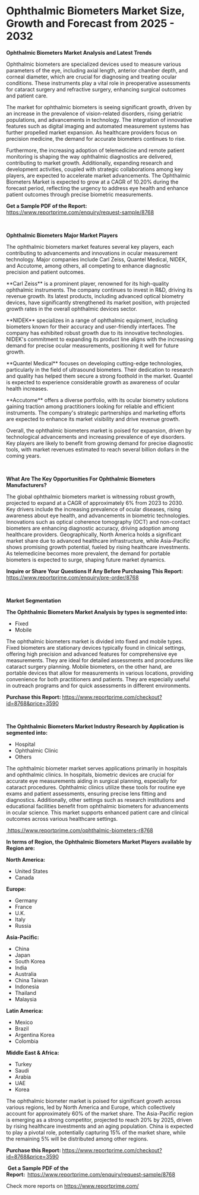<p><h1>Ophthalmic Biometers Market Size, Growth and Forecast from 2025 - 2032</h1></p><p><strong>Ophthalmic Biometers Market Analysis and Latest Trends</strong></p>
<p><p>Ophthalmic biometers are specialized devices used to measure various parameters of the eye, including axial length, anterior chamber depth, and corneal diameter, which are crucial for diagnosing and treating ocular conditions. These instruments play a vital role in preoperative assessments for cataract surgery and refractive surgery, enhancing surgical outcomes and patient care.</p><p>The market for ophthalmic biometers is seeing significant growth, driven by an increase in the prevalence of vision-related disorders, rising geriatric populations, and advancements in technology. The integration of innovative features such as digital imaging and automated measurement systems has further propelled market expansion. As healthcare providers focus on precision medicine, the demand for accurate biometers continues to rise.</p><p>Furthermore, the increasing adoption of telemedicine and remote patient monitoring is shaping the way ophthalmic diagnostics are delivered, contributing to market growth. Additionally, expanding research and development activities, coupled with strategic collaborations among key players, are expected to accelerate market advancements. The Ophthalmic Biometers Market is expected to grow at a CAGR of 10.20% during the forecast period, reflecting the urgency to address eye health and enhance patient outcomes through precise biometric measurements.</p></p>
<p><strong>Get a Sample PDF of the Report:&nbsp;</strong> <a href="https://www.reportprime.com/enquiry/request-sample/8768?utm_campaign=3129&utm_medium=2&utm_source=Github&utm_content=ia&utm_term=20032025&utm_id=ophthalmic-biometers">https://www.reportprime.com/enquiry/request-sample/8768</a></p>
<p>&nbsp;</p>
<p><strong>Ophthalmic Biometers Major Market Players</strong></p>
<p><p>The ophthalmic biometers market features several key players, each contributing to advancements and innovations in ocular measurement technology. Major companies include Carl Zeiss, Quantel Medical, NIDEK, and Accutome, among others, all competing to enhance diagnostic precision and patient outcomes.</p><p>**Carl Zeiss** is a prominent player, renowned for its high-quality ophthalmic instruments. The company continues to invest in R&D, driving its revenue growth. Its latest products, including advanced optical biometry devices, have significantly strengthened its market position, with projected growth rates in the overall ophthalmic devices sector.</p><p>**NIDEK** specializes in a range of ophthalmic equipment, including biometers known for their accuracy and user-friendly interfaces. The company has exhibited robust growth due to its innovative technologies. NIDEK's commitment to expanding its product line aligns with the increasing demand for precise ocular measurements, positioning it well for future growth.</p><p>**Quantel Medical** focuses on developing cutting-edge technologies, particularly in the field of ultrasound biometers. Their dedication to research and quality has helped them secure a strong foothold in the market. Quantel is expected to experience considerable growth as awareness of ocular health increases.</p><p>**Accutome** offers a diverse portfolio, with its ocular biometry solutions gaining traction among practitioners looking for reliable and efficient instruments. The company's strategic partnerships and marketing efforts are expected to enhance its market visibility and drive revenue growth.</p><p>Overall, the ophthalmic biometers market is poised for expansion, driven by technological advancements and increasing prevalence of eye disorders. Key players are likely to benefit from growing demand for precise diagnostic tools, with market revenues estimated to reach several billion dollars in the coming years.</p></p>
<p>&nbsp;</p>
<p><strong>What Are The Key Opportunities For Ophthalmic Biometers Manufacturers?</strong></p>
<p><p>The global ophthalmic biometers market is witnessing robust growth, projected to expand at a CAGR of approximately 6% from 2023 to 2030. Key drivers include the increasing prevalence of ocular diseases, rising awareness about eye health, and advancements in biometric technologies. Innovations such as optical coherence tomography (OCT) and non-contact biometers are enhancing diagnostic accuracy, driving adoption among healthcare providers. Geographically, North America holds a significant market share due to advanced healthcare infrastructure, while Asia-Pacific shows promising growth potential, fueled by rising healthcare investments. As telemedicine becomes more prevalent, the demand for portable biometers is expected to surge, shaping future market dynamics.</p></p>
<p><strong>Inquire or Share Your Questions If Any Before Purchasing This Report:</strong> <a href="https://www.reportprime.com/enquiry/pre-order/8768?utm_campaign=3129&utm_medium=2&utm_source=Github&utm_content=ia&utm_term=20032025&utm_id=ophthalmic-biometers">https://www.reportprime.com/enquiry/pre-order/8768</a></p>
<p>&nbsp;</p>
<p><strong>Market Segmentation</strong></p>
<p><strong>The Ophthalmic Biometers Market Analysis by types is segmented into:</strong></p>
<p><ul><li>Fixed</li><li>Mobile</li></ul></p>
<p><p>The ophthalmic biometers market is divided into fixed and mobile types. Fixed biometers are stationary devices typically found in clinical settings, offering high precision and advanced features for comprehensive eye measurements. They are ideal for detailed assessments and procedures like cataract surgery planning. Mobile biometers, on the other hand, are portable devices that allow for measurements in various locations, providing convenience for both practitioners and patients. They are especially useful in outreach programs and for quick assessments in different environments.</p></p>
<p><strong>Purchase this Report:&nbsp;</strong><a href="https://www.reportprime.com/checkout?id=8768&price=3590&utm_campaign=3129&utm_medium=2&utm_source=Github&utm_content=ia&utm_term=20032025&utm_id=ophthalmic-biometers">https://www.reportprime.com/checkout?id=8768&price=3590</a></p>
<p>&nbsp;</p>
<p><strong>The Ophthalmic Biometers Market Industry Research by Application is segmented into:</strong></p>
<p><ul><li>Hospital</li><li>Ophthalmic Clinic</li><li>Others</li></ul></p>
<p><p>The ophthalmic biometer market serves applications primarily in hospitals and ophthalmic clinics. In hospitals, biometric devices are crucial for accurate eye measurements aiding in surgical planning, especially for cataract procedures. Ophthalmic clinics utilize these tools for routine eye exams and patient assessments, ensuring precise lens fitting and diagnostics. Additionally, other settings such as research institutions and educational facilities benefit from ophthalmic biometers for advancements in ocular science. This market supports enhanced patient care and clinical outcomes across various healthcare settings.</p></p>
<p><a href="https://www.reportprime.com/ophthalmic-biometers-r8768?utm_campaign=3129&utm_medium=2&utm_source=Github&utm_content=ia&utm_term=20032025&utm_id=ophthalmic-biometers">&nbsp;https://www.reportprime.com/ophthalmic-biometers-r8768</a></p>
<p><strong>In terms of Region, the Ophthalmic Biometers Market Players available by Region are:</strong></p>
<p>
    <p> <strong> North America: </strong>
        <ul>
            <li>United States</li>
            <li>Canada</li>
        </ul>
        </p> 
    <p> <strong> Europe: </strong>
        <ul>
            <li>Germany</li>
            <li>France</li>
            <li>U.K.</li>
            <li>Italy</li>
            <li>Russia</li>
        </ul>
        </p> 
    <p> <strong> Asia-Pacific: </strong>
        <ul>
            <li>China</li>
            <li>Japan</li>
            <li>South Korea</li>
            <li>India</li>
            <li>Australia</li>
            <li>China Taiwan</li>
            <li>Indonesia</li>
            <li>Thailand</li>
            <li>Malaysia</li>
        </ul>
        </p> 
    <p> <strong> Latin America: </strong>
        <ul>
            <li>Mexico</li>
            <li>Brazil</li>
            <li>Argentina Korea</li>
            <li>Colombia</li>
        </ul>
        </p> 
    <p> <strong> Middle East & Africa: </strong>
        <ul>
            <li>Turkey</li>
            <li>Saudi</li>
            <li>Arabia</li>
            <li>UAE</li>
            <li>Korea</li>
        </ul>
    </p>
    </p>
<p><p>The ophthalmic biometer market is poised for significant growth across various regions, led by North America and Europe, which collectively account for approximately 60% of the market share. The Asia-Pacific region is emerging as a strong competitor, projected to reach 20% by 2025, driven by rising healthcare investments and an aging population. China is expected to play a pivotal role, potentially capturing 15% of the market share, while the remaining 5% will be distributed among other regions.</p></p>
<p><strong>Purchase this Report: </strong><a href="https://www.reportprime.com/checkout?id=8768&price=3590&utm_campaign=3129&utm_medium=2&utm_source=Github&utm_content=ia&utm_term=20032025&utm_id=ophthalmic-biometers">https://www.reportprime.com/checkout?id=8768&price=3590</a></p>
<p>&nbsp;<strong>Get a Sample PDF of the Report:&nbsp;&nbsp;</strong><a href="https://www.reportprime.com/enquiry/request-sample/8768?utm_campaign=3129&utm_medium=2&utm_source=Github&utm_content=ia&utm_term=20032025&utm_id=ophthalmic-biometers">https://www.reportprime.com/enquiry/request-sample/8768</a></p>
<p><strong></strong></p>
<p>Check more reports on <a href="https://www.reportprime.com/?utm_campaign=3129&utm_medium=2&utm_source=Github&utm_content=ia&utm_term=20032025&utm_id=ophthalmic-biometers">https://www.reportprime.com/</a></p>